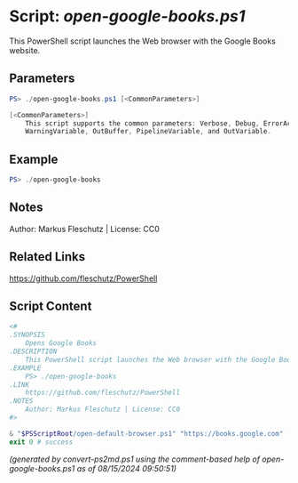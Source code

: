 Script: *open-google-books.ps1*
========================

This PowerShell script launches the Web browser with the Google Books website.

Parameters
----------
```powershell
PS> ./open-google-books.ps1 [<CommonParameters>]

[<CommonParameters>]
    This script supports the common parameters: Verbose, Debug, ErrorAction, ErrorVariable, WarningAction, 
    WarningVariable, OutBuffer, PipelineVariable, and OutVariable.
```

Example
-------
```powershell
PS> ./open-google-books

```

Notes
-----
Author: Markus Fleschutz | License: CC0

Related Links
-------------
https://github.com/fleschutz/PowerShell

Script Content
--------------
```powershell
<#
.SYNOPSIS
	Opens Google Books
.DESCRIPTION
	This PowerShell script launches the Web browser with the Google Books website.
.EXAMPLE
	PS> ./open-google-books
.LINK
	https://github.com/fleschutz/PowerShell
.NOTES
	Author: Markus Fleschutz | License: CC0
#>

& "$PSScriptRoot/open-default-browser.ps1" "https://books.google.com"
exit 0 # success
```

*(generated by convert-ps2md.ps1 using the comment-based help of open-google-books.ps1 as of 08/15/2024 09:50:51)*
